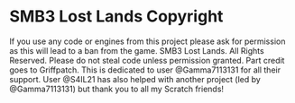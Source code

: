 # SMB3 Lost Lands Copyright
If you use any code or engines from this project please ask for permission as this will lead to a ban from the game. SMB3 Lost Lands.
All Rights Reserved. Please do not steal code unless permission granted. Part credit goes to Griffpatch. This is dedicated to user @Gamma7113131 for all their support. User @S4IL21 has also helped with another project (led by @Gamma7113131) but thank you to all my Scratch friends!
